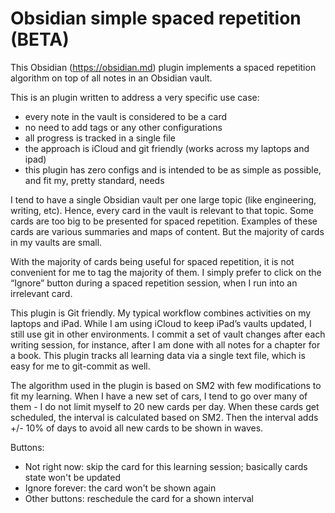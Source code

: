 # Obsidian simple spaced repetition (BETA)
This Obsidian (https://obsidian.md) plugin implements a spaced repetition algorithm on top of all notes in an Obsidian vault.

This is an plugin written to address a very specific use case:
- every note in the vault is considered to be a card
- no need to add tags or any other configurations
- all progress is tracked in a single file
- the approach is iCloud and git friendly (works across my laptops and ipad)
- this plugin has zero configs and is intended to be as simple as possible, and fit my, pretty standard, needs

I tend to have a single Obsidian vault per one large topic (like engineering, writing, etc). Hence, every card in the vault is relevant to that topic. Some cards are too big to be presented for spaced repetition. Examples of these cards are various summaries and maps of content. But the majority of cards in my vaults are small.

With the majority of cards being useful for spaced repetition, it is not convenient for me to tag the majority of them. I simply prefer to click on the “Ignore” button during a spaced repetition session, when I run into an irrelevant card.

This plugin is Git friendly. My typical workflow combines activities on my laptops and iPad. While I am using iCloud to keep iPad’s vaults updated, I still use git in other environments. I commit a set of vault changes after each writing session, for instance, after I am done with all notes for a chapter for a book. This plugin tracks all learning data via a single text file, which is easy for me to git-commit as well.

The algorithm used in the plugin is based on SM2 with few modifications to fit my learning. When I have a new set of cars, I tend to go over many of them - I do not limit myself to 20 new cards per day. When these cards get scheduled, the interval is calculated based on SM2. Then the interval adds +/- 10% of days to avoid all new cards to be shown in waves.

Buttons:
- Not right now: skip the card for this learning session; basically cards state won't be updated
- Ignore forever: the card won't be shown again
- Other buttons: reschedule the card for a shown interval
